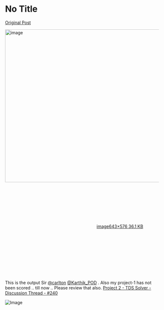 # No Title

[Original Post](https://discourse.onlinedegree.iitm.ac.in/t/169029/241)

<p><div class="lightbox-wrapper"><a class="lightbox" href="https://europe1.discourse-cdn.com/flex013/uploads/iitm/original/3X/4/8/4814907cdcba8ac45921a9b27f50883ecbcde10c.png" data-download-href="/uploads/short-url/ahEr5tg9MxlSXPFTfrcizxcAoe8.png?dl=1" title="image" rel="noopener nofollow ugc"><img src="https://europe1.discourse-cdn.com/flex013/uploads/iitm/original/3X/4/8/4814907cdcba8ac45921a9b27f50883ecbcde10c.png" alt="image" data-base62-sha1="ahEr5tg9MxlSXPFTfrcizxcAoe8" width="558" height="500" data-dominant-color="A48BE5"><div class="meta"><svg class="fa d-icon d-icon-far-image svg-icon" aria-hidden="true"><use href="#far-image"></use></svg><span class="filename">image</span><span class="informations">643×576 36.1 KB</span><svg class="fa d-icon d-icon-discourse-expand svg-icon" aria-hidden="true"><use href="#discourse-expand"></use></svg></div></a></div><br>
This is the output Sir <a class="mention" href="/u/carlton">@carlton</a> <a class="mention" href="/u/karthik_pod">@Karthik_POD</a> . Also my project-1 has not been scored .. till now .. Please review that also. <a href="https://discourse.onlinedegree.iitm.ac.in/t/project-2-tds-solver-discussion-thread/169029/240" class="inline-onebox">Project 2 - TDS Solver - Discussion Thread - #240</a></p>

![Image](https://europe1.discourse-cdn.com/flex013/uploads/iitm/original/3X/4/8/4814907cdcba8ac45921a9b27f50883ecbcde10c.png)